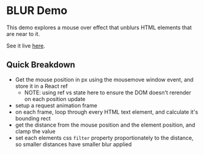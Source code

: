 # BLUR Demo

This demo explores a mouse over effect that unblurs HTML elements that are near to it.

See it live [here]().

## Quick Breakdown

- Get the mouse position in px using the mousemove window event, and store it in a React ref
  - NOTE: using ref vs state here to ensure the DOM doesn't rerender on each position update
- setup a request animation frame
- on each frame, loop through every HTML text element, and calculate it's bounding rect
- get the distance from the mouse position and the element position, and clamp the value
- set each elements css `filter` property proportionately to the distance, so smaller distances have smaller blur applied